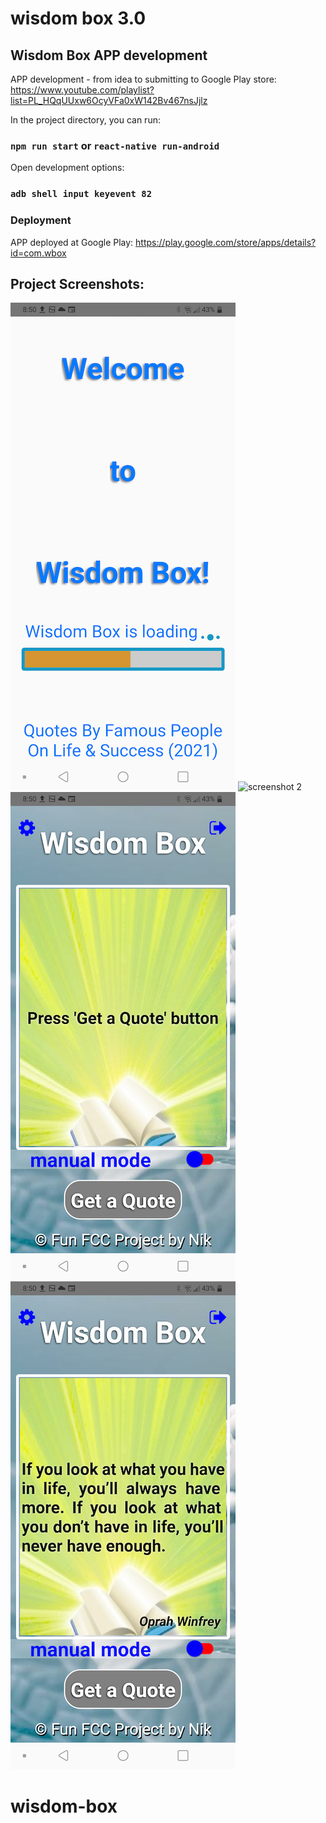 # wisdom box 3.0

## Wisdom Box APP development

APP development - from idea to submitting to Google Play store: https://www.youtube.com/playlist?list=PL_HQqUUxw6OcyVFa0xW142Bv467nsJjlz

In the project directory, you can run:

### `npm run start` or `react-native run-android`

Open development options:
### `adb shell input keyevent 82`

### Deployment

APP deployed at Google Play: https://play.google.com/store/apps/details?id=com.wbox

## Project Screenshots:
![screenshot 1](screenshots/welcomepage.png "project screenshot")
![screenshot 2](screenshots/settings.png "project screenshot")
![screenshot 3](screenshots/mainapppageone.png "project screenshot")
![screenshot 3](screenshots/mainapppagetwo.png "project screenshot")
# wisdom-box
